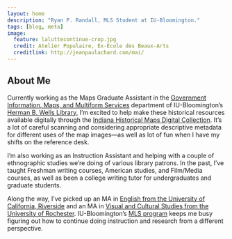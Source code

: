 ```yaml
---
layout: home
description: "Ryan P. Randall, MLS Student at IU-Bloomington."
tags: [blog, meta]
image:
  feature: laluttecontinue-crop.jpg
  credit: Atelier Populaire, Ex-Ecole des Beaux-Arts
  creditlink: http://jeanpaulachard.com/mai/
---
```


<h2>About Me</h2>

<p>Currently working as the Maps Graduate Assistant in the <a href="http://www.libraries.iub.edu/index.php?pageId=285">Government Information, Maps, and Multiform Services</a> department of IU-Bloomington’s <a href="http://www.libraries.iub.edu/index.php?pageId=89">Herman B. Wells Library</a>, I’m excited to help make these historical resources available digitally through the <a href="http://webapp1.dlib.indiana.edu/images/splash.htm?scope=images/VAC3073">Indiana Historical Maps Digital Collection</a>. It’s a lot of careful scanning and considering appropriate descriptive metadata for different uses of the map images—as well as lot of fun when I have my shifts on the reference desk.  </p>

<p>I’m also working as an Instruction Assistant and helping with a couple of ethnographic studies we’re doing of various library patrons. In the past, I’ve taught Freshman writing courses, American studies, and Film/Media courses, as well as been a college writing tutor for undergraduates and graduate students.   </p>

<p>Along the way, I’ve picked up an MA in <a href="http://english.ucr.edu/">English from the University of California, Riverside</a> and an MA in <a href="http://www.rochester.edu/college/vcs/">Visual and Cultural Studies from the University of Rochester</a>. IU-Bloomington’s <a href="http://ils.indiana.edu/">MLS program</a> keeps me busy figuring out how to continue doing instruction and research from a different perspective.  </p>